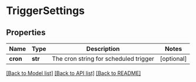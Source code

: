 # TriggerSettings

## Properties
Name | Type | Description | Notes
------------ | ------------- | ------------- | -------------
**cron** | **str** | The cron string for scheduled trigger | [optional] 

[[Back to Model list]](../README.md#documentation-for-models) [[Back to API list]](../README.md#documentation-for-api-endpoints) [[Back to README]](../README.md)

